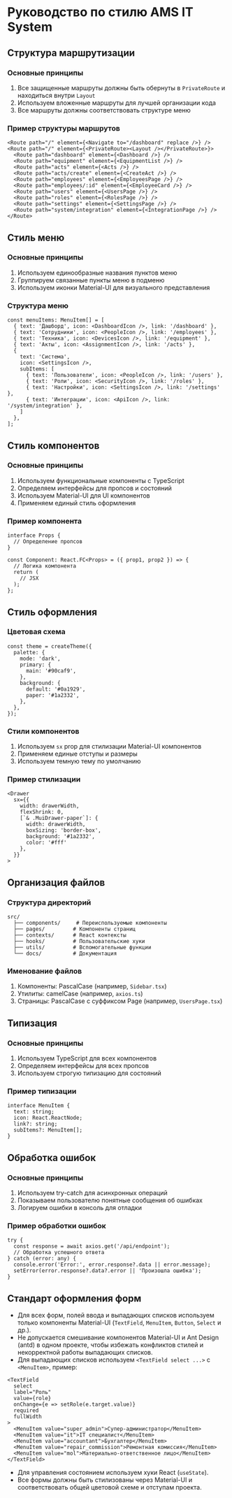 # Руководство по стилю AMS IT System

## Структура маршрутизации

### Основные принципы
1. Все защищенные маршруты должны быть обернуты в `PrivateRoute` и находиться внутри `Layout`
2. Используем вложенные маршруты для лучшей организации кода
3. Все маршруты должны соответствовать структуре меню

### Пример структуры маршрутов
```tsx
<Route path="/" element={<Navigate to="/dashboard" replace />} />
<Route path="/" element={<PrivateRoute><Layout /></PrivateRoute>}>
  <Route path="dashboard" element={<Dashboard />} />
  <Route path="equipment" element={<EquipmentList />} />
  <Route path="acts" element={<Acts />} />
  <Route path="acts/create" element={<CreateAct />} />
  <Route path="employees" element={<EmployeesPage />} />
  <Route path="employees/:id" element={<EmployeeCard />} />
  <Route path="users" element={<UsersPage />} />
  <Route path="roles" element={<RolesPage />} />
  <Route path="settings" element={<SettingsPage />} />
  <Route path="system/integration" element={<IntegrationPage />} />
</Route>
```

## Стиль меню

### Основные принципы
1. Используем единообразные названия пунктов меню
2. Группируем связанные пункты меню в подменю
3. Используем иконки Material-UI для визуального представления

### Структура меню
```tsx
const menuItems: MenuItem[] = [
  { text: 'Дашборд', icon: <DashboardIcon />, link: '/dashboard' },
  { text: 'Сотрудники', icon: <PeopleIcon />, link: '/employees' },
  { text: 'Техника', icon: <DevicesIcon />, link: '/equipment' },
  { text: 'Акты', icon: <AssignmentIcon />, link: '/acts' },
  { 
    text: 'Система', 
    icon: <SettingsIcon />, 
    subItems: [
      { text: 'Пользователи', icon: <PeopleIcon />, link: '/users' },
      { text: 'Роли', icon: <SecurityIcon />, link: '/roles' },
      { text: 'Настройки', icon: <SettingsIcon />, link: '/settings' },
      { text: 'Интеграции', icon: <ApiIcon />, link: '/system/integration' },
    ]
  },
];
```

## Стиль компонентов

### Основные принципы
1. Используем функциональные компоненты с TypeScript
2. Определяем интерфейсы для пропсов и состояний
3. Используем Material-UI для UI компонентов
4. Применяем единый стиль оформления

### Пример компонента
```tsx
interface Props {
  // Определение пропсов
}

const Component: React.FC<Props> = ({ prop1, prop2 }) => {
  // Логика компонента
  return (
    // JSX
  );
};
```

## Стиль оформления

### Цветовая схема
```tsx
const theme = createTheme({
  palette: {
    mode: 'dark',
    primary: {
      main: '#90caf9',
    },
    background: {
      default: '#0a1929',
      paper: '#1a2332',
    },
  },
});
```

### Стили компонентов
1. Используем `sx` prop для стилизации Material-UI компонентов
2. Применяем единые отступы и размеры
3. Используем темную тему по умолчанию

### Пример стилизации
```tsx
<Drawer
  sx={{
    width: drawerWidth,
    flexShrink: 0,
    [`& .MuiDrawer-paper`]: { 
      width: drawerWidth, 
      boxSizing: 'border-box', 
      background: '#1a2332', 
      color: '#fff' 
    },
  }}
>
```

## Организация файлов

### Структура директорий
```
src/
  ├── components/     # Переиспользуемые компоненты
  ├── pages/         # Компоненты страниц
  ├── contexts/      # React контексты
  ├── hooks/         # Пользовательские хуки
  ├── utils/         # Вспомогательные функции
  └── docs/          # Документация
```

### Именование файлов
1. Компоненты: PascalCase (например, `Sidebar.tsx`)
2. Утилиты: camelCase (например, `axios.ts`)
3. Страницы: PascalCase с суффиксом Page (например, `UsersPage.tsx`)

## Типизация

### Основные принципы
1. Используем TypeScript для всех компонентов
2. Определяем интерфейсы для всех пропсов
3. Используем строгую типизацию для состояний

### Пример типизации
```tsx
interface MenuItem {
  text: string;
  icon: React.ReactNode;
  link?: string;
  subItems?: MenuItem[];
}
```

## Обработка ошибок

### Основные принципы
1. Используем try-catch для асинхронных операций
2. Показываем пользователю понятные сообщения об ошибках
3. Логируем ошибки в консоль для отладки

### Пример обработки ошибок
```tsx
try {
  const response = await axios.get('/api/endpoint');
  // Обработка успешного ответа
} catch (error: any) {
  console.error('Error:', error.response?.data || error.message);
  setError(error.response?.data?.error || 'Произошла ошибка');
}
```

## Стандарт оформления форм

- Для всех форм, полей ввода и выпадающих списков используем только компоненты Material-UI (`TextField`, `MenuItem`, `Button`, `Select` и др.).
- Не допускается смешивание компонентов Material-UI и Ant Design (antd) в одном проекте, чтобы избежать конфликтов стилей и некорректной работы выпадающих списков.
- Для выпадающих списков используем `<TextField select ...>` с `<MenuItem>`, пример:

```tsx
<TextField
  select
  label="Роль"
  value={role}
  onChange={e => setRole(e.target.value)}
  required
  fullWidth
>
  <MenuItem value="super_admin">Супер-администратор</MenuItem>
  <MenuItem value="it">IT специалист</MenuItem>
  <MenuItem value="accountant">Бухгалтер</MenuItem>
  <MenuItem value="repair_commission">Ремонтная комиссия</MenuItem>
  <MenuItem value="mol">Материально-ответственное лицо</MenuItem>
</TextField>
```

- Для управления состоянием используем хуки React (`useState`).
- Все формы должны быть стилизованы через Material-UI и соответствовать общей цветовой схеме и отступам проекта. 